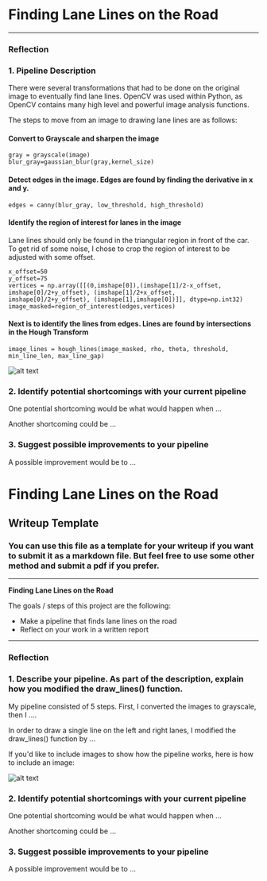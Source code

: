 # **Finding Lane Lines on the Road** 

[//]: # (Image References)

[image1]: ./examples/grayscale.jpg "Grayscale"

---

### Reflection

### 1. Pipeline Description
There were  several transformations that had to be done on the original image to eventually find lane lines. OpenCV was used within Python, as OpenCV contains many high level and powerful image analysis functions. 

The steps to move from an image to drawing lane lines are as follows:
#### Convert to Grayscale and sharpen the image
```
gray = grayscale(image)
blur_gray=gaussian_blur(gray,kernel_size)
```

#### Detect edges in the image. Edges are found by finding the derivative in x and y.
```
edges = canny(blur_gray, low_threshold, high_threshold)
```

#### Identify the region of interest for lanes in the image
Lane lines should only be found in the triangular region in front of the car. To get rid of some noise, I chose to crop the region of interest to be adjusted with some offset.
```
x_offset=50
y_offset=75
vertices = np.array([[(0,imshape[0]),(imshape[1]/2-x_offset, imshape[0]/2+y_offset), (imshape[1]/2+x_offset, imshape[0]/2+y_offset), (imshape[1],imshape[0])]], dtype=np.int32)
image_masked=region_of_interest(edges,vertices)
```

#### Next is to identify the lines from edges. Lines are found by intersections in the Hough Transform
```
image_lines = hough_lines(image_masked, rho, theta, threshold, min_line_len, max_line_gap)
```


![alt text][image1]


### 2. Identify potential shortcomings with your current pipeline


One potential shortcoming would be what would happen when ... 

Another shortcoming could be ...


### 3. Suggest possible improvements to your pipeline

A possible improvement would be to ...
# **Finding Lane Lines on the Road** 

## Writeup Template

### You can use this file as a template for your writeup if you want to submit it as a markdown file. But feel free to use some other method and submit a pdf if you prefer.

---

**Finding Lane Lines on the Road**

The goals / steps of this project are the following:
* Make a pipeline that finds lane lines on the road
* Reflect on your work in a written report


[//]: # (Image References)

[image1]: ./examples/grayscale.jpg "Grayscale"

---

### Reflection

### 1. Describe your pipeline. As part of the description, explain how you modified the draw_lines() function.

My pipeline consisted of 5 steps. First, I converted the images to grayscale, then I .... 

In order to draw a single line on the left and right lanes, I modified the draw_lines() function by ...

If you'd like to include images to show how the pipeline works, here is how to include an image: 

![alt text][image1]


### 2. Identify potential shortcomings with your current pipeline


One potential shortcoming would be what would happen when ... 

Another shortcoming could be ...


### 3. Suggest possible improvements to your pipeline

A possible improvement would be to ...
